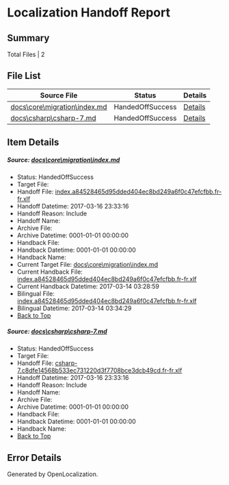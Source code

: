 # <a name='report-top'></a> Localization Handoff Report

## Summary
 Total Files | 2

## File List
 Source File | Status | Details 
 ----------- | ------ | ------- 
 [docs\core\migration\index.md](https://github.com/dotnet/docs/blob/fae5eabac7d1aac577c5c7a27e306c8c7ea8b418/docs/core/migration/index.md) | HandedOffSuccess | [Details](#73ab5a9bdd957e6d9394a3be0aa55f554ee7a86a49)
 [docs\csharp\csharp-7.md](https://github.com/dotnet/docs/blob/fae5eabac7d1aac577c5c7a27e306c8c7ea8b418/docs/csharp/csharp-7.md) | HandedOffSuccess | [Details](#0e54d8f458d6885f934b4168631474f576f1936e126)

## Item Details
##### <a name='73ab5a9bdd957e6d9394a3be0aa55f554ee7a86a49'></a> Source: [docs\core\migration\index.md](https://github.com/dotnet/docs/blob/fae5eabac7d1aac577c5c7a27e306c8c7ea8b418/docs/core/migration/index.md)
* Status: HandedOffSuccess
* Target File: 
* Handoff File: [index.a84528465d95dded404ec8bd249a6f0c47efcfbb.fr-fr.xlf](https://github.com/dotnet/docs.handoff/blob/fae424180ceea238206d2f4766501c7b05ce401a/ol-handoff/dotnet/docs.fr-fr/master/dotnet-core/index.a84528465d95dded404ec8bd249a6f0c47efcfbb.fr-fr.xlf)
* Handoff Datetime: 2017-03-16 23:33:16
* Handoff Reason: Include
* Handoff Name: 
* Archive File: 
* Archive Datetime: 0001-01-01 00:00:00
* Handback File: 
* Handback Datetime: 0001-01-01 00:00:00
* Handback Name: 
* Current Target File: [docs\core\migration\index.md](https://github.com/dotnet/docs.fr-fr/blob/67f9717592560daf831c4c13e85464e358c6316f/docs/core/migration/index.md)
* Current Handback File: [index.a84528465d95dded404ec8bd249a6f0c47efcfbb.fr-fr.xlf](https://github.com/dotnet/docs.handback/blob/828402ab48da7859ded3046e98a2163e8b0fd98d/ol-handback/dotnet/docs.fr-fr/master/dotnet-core/index.a84528465d95dded404ec8bd249a6f0c47efcfbb.fr-fr.xlf)
* Current Handback Datetime: 2017-03-14 03:28:59
* Bilingual File: [index.a84528465d95dded404ec8bd249a6f0c47efcfbb.fr-fr.xlf](https://github.com/dotnet/docs.handback/blob/828402ab48da7859ded3046e98a2163e8b0fd98d/ol-handback/dotnet/docs.fr-fr/master/dotnet-core/index.a84528465d95dded404ec8bd249a6f0c47efcfbb.fr-fr.xlf)
* Bilingual Datetime: 2017-03-14 03:34:29
* [Back to Top](#report-top)

##### <a name='0e54d8f458d6885f934b4168631474f576f1936e126'></a> Source: [docs\csharp\csharp-7.md](https://github.com/dotnet/docs/blob/fae5eabac7d1aac577c5c7a27e306c8c7ea8b418/docs/csharp/csharp-7.md)
* Status: HandedOffSuccess
* Target File: 
* Handoff File: [csharp-7.c8dfe14568b533ec731220d3f7708bce3dcb49cd.fr-fr.xlf](https://github.com/dotnet/docs.handoff/blob/fae424180ceea238206d2f4766501c7b05ce401a/ol-handoff/dotnet/docs.fr-fr/master/vbcs_med-ht/csharp-7.c8dfe14568b533ec731220d3f7708bce3dcb49cd.fr-fr.xlf)
* Handoff Datetime: 2017-03-16 23:33:16
* Handoff Reason: Include
* Handoff Name: 
* Archive File: 
* Archive Datetime: 0001-01-01 00:00:00
* Handback File: 
* Handback Datetime: 0001-01-01 00:00:00
* Handback Name: 
* [Back to Top](#report-top)


## Error Details

Generated by OpenLocalization.
